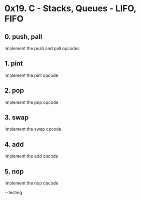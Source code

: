 # 0x19. C - Stacks, Queues - LIFO, FIFO
## 0. push, pall
Implement the push and pall opcodes
## 1. pint
Implement the pint opcode
## 2. pop
Implement the pop opcode
## 3. swap
Implement the swap opcode
## 4. add
Implement the add opcode
## 5. nop
Implement the nop opcode

--testing
